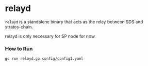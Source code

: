 # relayd

`relayd` is a standalone binary that acts as the relay between SDS and stratos-chain.

relayd is only necessary for SP node for now.

### How to Run

    go run relayd.go config/config1.yaml
